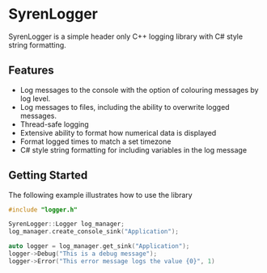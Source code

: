 # SyrenLogger
SyrenLogger is a simple header only C++ logging library with C# style string formatting.

## Features
- Log messages to the console with the option of colouring messages by log level.
- Log messages to files, including the ability to overwrite logged messages.
- Thread-safe logging
- Extensive ability to format how numerical data is displayed
- Format logged times to match a set timezone
- C# style string formatting for including variables in the log message 

## Getting Started
The following example illustrates how to use the library
```c++
#include "logger.h"

SyrenLogger::Logger log_manager;
log_manager.create_console_sink("Application");

auto logger = log_manager.get_sink("Application");
logger->Debug("This is a debug message");
logger->Error("This error message logs the value {0}", 1)
```
